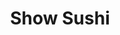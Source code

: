 ---
layout: place
title: Show Sushi
permalink: /california/la-palma/show-sushi.html
stateAbbr: CA
stateName: California
cityName: La Palma
seo:
  type: restaurant
  links: null
place_id: ChIJRcYHEm4s3YAR0KQmkKYQcKQ
photos:
  - name: >-
      places/ChIJRcYHEm4s3YAR0KQmkKYQcKQ/photos/AeeoHcJ1_iDUkyOEODOT3iOk3N-NOmYF5UNDjf4YxxWJipuukHO63FEABx68pI52VSW8sR_-WLqJVzYmdKFDZdyN3n8XrGwOP38fvbLjBjJgf6kPHmuijBSRl8mxeFk7twRiZo3KZZwHYFsgyPF1vbeihhXocuLwO-QlfmHzDkBxZcf52XmyplOXxh9UBjIj8v8knP4dHtueq8svOXqq7auiijqugBmTCwJH3fU3Cj-ToVekMtBZZGLm_H2f8KX0fRT8dlJ9C_b7xQl5QY2GGi9-Rgm1eCD8IGBHnmOEMeoAKK074g
    widthPx: 4032
    heightPx: 3024
    authorAttributions:
      - displayName: Show Sushi
        uri: https://maps.google.com/maps/contrib/109863294268341276940
        photoUri: >-
          https://lh3.googleusercontent.com/a-/ALV-UjUCWchpjGS_WwPYc5vhA-Cx1VOCUM_ByoCxyYnF-QpaclHqrBc=s100-p-k-no-mo
    flagContentUri: >-
      https://www.google.com/local/imagery/report/?cb_client=maps_api_places.places_api&image_key=!1e10!2sAF1QipM_PMop23bQ-fYmxC4B2LXnVcxqDy0tWGmQFlW8&hl=en-US
    googleMapsUri: >-
      https://www.google.com/maps/place//data=!3m4!1e2!3m2!1sAF1QipM_PMop23bQ-fYmxC4B2LXnVcxqDy0tWGmQFlW8!2e10!4m2!3m1!1s0x80dd2c6e1207c645:0xa47010a69026a4d0
  - name: >-
      places/ChIJRcYHEm4s3YAR0KQmkKYQcKQ/photos/AeeoHcKe4Kn0F_hHksn7hYp1g5Ueapf_0on7fCZvkuN-idMboLNcnh6-GQGgAhjFUFdTrVqVKGHAFlEPlGt_ky2tqVOVHuN-kI6qduha80PLwWObd19AFo7RDxVf98K-THgLInpYWfZAIXfsZrLciBJMSVALU5ulfrsM18MzxLTJannK6EUY6nnJOJI151YCHehz0HyuzRWFjMrTo-tnYZhbpV8F52sT230CNjwlq84W31VMJMdYd159xgIAbappe4kiQH78Nl2MbjnI4YCjIohvcAeiK_7CX6T-4IieBCP9n7f38w
    widthPx: 1052
    heightPx: 1870
    authorAttributions:
      - displayName: Show Sushi
        uri: https://maps.google.com/maps/contrib/109863294268341276940
        photoUri: >-
          https://lh3.googleusercontent.com/a-/ALV-UjUCWchpjGS_WwPYc5vhA-Cx1VOCUM_ByoCxyYnF-QpaclHqrBc=s100-p-k-no-mo
    flagContentUri: >-
      https://www.google.com/local/imagery/report/?cb_client=maps_api_places.places_api&image_key=!1e10!2sAF1QipNHjiBMNjqfGPnaq3j3gk8nqcS7yNADDRtf2jY9&hl=en-US
    googleMapsUri: >-
      https://www.google.com/maps/place//data=!3m4!1e2!3m2!1sAF1QipNHjiBMNjqfGPnaq3j3gk8nqcS7yNADDRtf2jY9!2e10!4m2!3m1!1s0x80dd2c6e1207c645:0xa47010a69026a4d0
  - name: >-
      places/ChIJRcYHEm4s3YAR0KQmkKYQcKQ/photos/AeeoHcIL94eJ0YOfrx36Z1aSJRB6I-9FlsKbUvrGsA0bI8CosgLr9WZNfwl77HE9TzFpBLlHmNupjiAcpciRT3dKBX717cGHaGLJLrXwcyRUQBIc2QZpS7KKLSWN1qIGPL41E76-KakeZuV9W7w5BAxi_FZy1qDOiEdhMWH6tRZ8i3_RLDrd1q3gZAr9jwq-Z14-xePdgpsSdEhkTkOHPYi4Jsp2hcrlqgZ0L-_LKk6OxKCMeeJLxBpABVnabjBAJXwZasEQkftEfdSQ_cuhSoMFPQdoNvZMw6nm7DUHlQBAjf4vNQohXmyZBh0k3i27WkigPLAU3Jh7kaU4xj8xNXXQwET0Js1Zc2Vfq5fquHo469vPSWwKFuv2xbSJw0tLD3Y0wN7zT0gaUBeCYqel2s_CL_603gx_cOlwljI-hnaLHAiSbw
    widthPx: 4032
    heightPx: 3024
    authorAttributions:
      - displayName: Phil C
        uri: https://maps.google.com/maps/contrib/109032152868006589685
        photoUri: >-
          https://lh3.googleusercontent.com/a-/ALV-UjXv8kaGxl8_9p9Z8Z6sCGH6mipmjJfnAAK3hDNyXJklFvuDfhaKGA=s100-p-k-no-mo
    flagContentUri: >-
      https://www.google.com/local/imagery/report/?cb_client=maps_api_places.places_api&image_key=!1e10!2sCIHM0ogKEICAgIC7teHfcA&hl=en-US
    googleMapsUri: >-
      https://www.google.com/maps/place//data=!3m4!1e2!3m2!1sCIHM0ogKEICAgIC7teHfcA!2e10!4m2!3m1!1s0x80dd2c6e1207c645:0xa47010a69026a4d0
  - name: >-
      places/ChIJRcYHEm4s3YAR0KQmkKYQcKQ/photos/AeeoHcJCnG0rTbGJ0Qj-QZ9-FsQoV3F6eRImtbDSyMsUvGN4swovw4vWqN03pVx73Gcn6A8yv0oRAGgOqxYQo2XqmGMNh8WOxX3nvo7kLyQ7lvPUTUhTfPoJ7sg9JYxNmglrCjtLUCdi-_zaxlBWEMwjATQ8Ks114SQWHGABvwl85q2-Sr9Gh-UfaXRqzhSBaVSTK5K8V_5ph8MKrhrBoy-Enhm3yXO2pTNj40RTtKp5axspTa11sTS7u5X0rPfFMlDQaGeHDFOPiu1kkwhevjGGfYgf1B9_yWMGU3ZsDQhUegmLCA
    widthPx: 1280
    heightPx: 960
    authorAttributions:
      - displayName: Show Sushi
        uri: https://maps.google.com/maps/contrib/109863294268341276940
        photoUri: >-
          https://lh3.googleusercontent.com/a-/ALV-UjUCWchpjGS_WwPYc5vhA-Cx1VOCUM_ByoCxyYnF-QpaclHqrBc=s100-p-k-no-mo
    flagContentUri: >-
      https://www.google.com/local/imagery/report/?cb_client=maps_api_places.places_api&image_key=!1e10!2sAF1QipNsXblJP94ktvfkUIEuOgcyRPau3-6luYF4hwa2&hl=en-US
    googleMapsUri: >-
      https://www.google.com/maps/place//data=!3m4!1e2!3m2!1sAF1QipNsXblJP94ktvfkUIEuOgcyRPau3-6luYF4hwa2!2e10!4m2!3m1!1s0x80dd2c6e1207c645:0xa47010a69026a4d0
  - name: >-
      places/ChIJRcYHEm4s3YAR0KQmkKYQcKQ/photos/AeeoHcK1x43eItvThkTI31BCMlFJXPfuphHXKtbqd36PiaEASQQZjUYq65o-UJKvM4EDzNAlivlGFsJelNI9Ke55xJ1PxGBc5ofDd59y9eiFDPDF1i3HTAlAv8L39wt_4nuKRjulOZeu8OLJUSsbPTDJRHKt1i9WhBuVpPMxqG-aUW2hIttFQmL2JpoVwXvtB1ya3lDYO58_snXQNI_fl5J5k2l4aVEKPtZ4fpBqmKIfxDeqh0bAaQe_cXl3MK_CJZuxg02noId1dfDfCxAemcsMUQsNDMDWt8U1ThuCvwNzCejw51cMIfPyd2SKvyXWj1R0RQdbKwIzX5zGCkXVJhiT3Gu67lnf1CBB8sYzN4x_vSXXuoT9mBwNjpqpvxivR4K1Hjl_xpBEXQkQdowUCeQ61uQCxevj5NyAkGpAc0F4VvtgFA
    widthPx: 4032
    heightPx: 2268
    authorAttributions:
      - displayName: Tristan Biley
        uri: https://maps.google.com/maps/contrib/103575921973897502334
        photoUri: >-
          https://lh3.googleusercontent.com/a-/ALV-UjW9cv-MJHBJSJ_Cvx180hiUvOOSyUIIf4MjCa5e1X8pQ4ah9Vyxmw=s100-p-k-no-mo
    flagContentUri: >-
      https://www.google.com/local/imagery/report/?cb_client=maps_api_places.places_api&image_key=!1e10!2sCIHM0ogKEICAgICpjYyICg&hl=en-US
    googleMapsUri: >-
      https://www.google.com/maps/place//data=!3m4!1e2!3m2!1sCIHM0ogKEICAgICpjYyICg!2e10!4m2!3m1!1s0x80dd2c6e1207c645:0xa47010a69026a4d0
  - name: >-
      places/ChIJRcYHEm4s3YAR0KQmkKYQcKQ/photos/AeeoHcIoHvWYbPpWK8-luRzZxcEKuKve2tpDsFxLqWsLEfkU0JWFLfCkQX9SIILBEVYrcz2PxwfS2q19wLHDCQLVZLxZ7yLNyQN0D-V-ljW-7e7AXxjHfxQ-bivlNZQGsFXkAdL_Vc9rI_OHbtMEnX8ylinkqew0xy4iKoAyIL7zzIVU1uBQBALwxnxCWFzZRSAX7Nh4Z5lyBXa_QLQl6xh438BpOAZkBwH5MZnsFsHqoaK_WV19PR3JSp5MiA8wRBS99LTTmolNgCJaFCnqLEo1JJY2xvh9H5q-wRJK3rBTi90_C5qW_7n1x6cOAzgbLc6hsG-9_d5pZbakLz8Q90D4QF_UY69sZADF_qwvzRbxbpHbpcdWLQ7621XPd3V0KMLAHBj7qlRtxYQtdCx3USFHFB4BEfIN-S4hCwG3jvnMA9o
    widthPx: 4800
    heightPx: 2701
    authorAttributions:
      - displayName: Jesse Gonzalez
        uri: https://maps.google.com/maps/contrib/118141629089142232341
        photoUri: >-
          https://lh3.googleusercontent.com/a-/ALV-UjXi-cLcD-urdoS8GOUmJiim4jcsZV17D06lyBeuqBLzJcwZTDcQOg=s100-p-k-no-mo
    flagContentUri: >-
      https://www.google.com/local/imagery/report/?cb_client=maps_api_places.places_api&image_key=!1e10!2sCIHM0ogKEICAgID7xu_4LA&hl=en-US
    googleMapsUri: >-
      https://www.google.com/maps/place//data=!3m4!1e2!3m2!1sCIHM0ogKEICAgID7xu_4LA!2e10!4m2!3m1!1s0x80dd2c6e1207c645:0xa47010a69026a4d0
  - name: >-
      places/ChIJRcYHEm4s3YAR0KQmkKYQcKQ/photos/AeeoHcLkvvAXKYkYs_EW5epSFJEVzesU_mTCr13aNsB185QbfZmjVaBXFKoaYFhqTJoVapgtHRyBIXdDZb8VVqPaCMLoMoqk-fC2AJ0polqezO1SL_xr1fEd5io4hgmUf9A4N8utOsCKkvLza3M5byuI_oPtEy7TtUw1rFxhjwdLTD3gt-0R6vV7hKigdK8NmheH3PiHrV_CnnE1LBWMBIMXTo5bdyh5nEeuxDgUaK5PfPm8-ZczF6LwQ-xVJc2p88flRJvh7O2aDuIBUudnLmwq2lON8fH-ET8k59_iTx6FGNzrnKlqKGugx5NtykLlehieKGnS69AdFZfKiC_WoUz04-MkpZJkvBuEoJjc7W6dFRhWwhJgr76D48hz87qlAhVhKkooRmuywUAB-wzPGutWDQvIy_Zu2NVsFdRZGmxfEr8
    widthPx: 2250
    heightPx: 3000
    authorAttributions:
      - displayName: Phil C
        uri: https://maps.google.com/maps/contrib/109032152868006589685
        photoUri: >-
          https://lh3.googleusercontent.com/a-/ALV-UjXv8kaGxl8_9p9Z8Z6sCGH6mipmjJfnAAK3hDNyXJklFvuDfhaKGA=s100-p-k-no-mo
    flagContentUri: >-
      https://www.google.com/local/imagery/report/?cb_client=maps_api_places.places_api&image_key=!1e10!2sCIHM0ogKEICAgIC7teHfCA&hl=en-US
    googleMapsUri: >-
      https://www.google.com/maps/place//data=!3m4!1e2!3m2!1sCIHM0ogKEICAgIC7teHfCA!2e10!4m2!3m1!1s0x80dd2c6e1207c645:0xa47010a69026a4d0
  - name: >-
      places/ChIJRcYHEm4s3YAR0KQmkKYQcKQ/photos/AeeoHcLhbSmcKfsB71MXp5o9WObiYDusx9MUas9ELASVik7C1t-lesu2DMHPrzdTYqA7xHaHjVZvN9-QR-SE-Qsb-3qxcuz2fVbtKZnZosRwYpeMelJ2C9Hbu0VvxAsyc6vTI5dED_10k95qCxgciL_tNe6dIM5EwBTIM2csP9Aso-nektsEATMk1DnbKZcQI0ESeTNrdnhyRcerqiRDj_txXH6xKa69uV5pDRLFksMZ3gbbDitJk4cf4xs3TFdiEAwnuIbNBQI5jHQWP7r1Afgy0hNLIOjIacBTzf9Ia0Bye82jAw
    widthPx: 4032
    heightPx: 3024
    authorAttributions:
      - displayName: Show Sushi
        uri: https://maps.google.com/maps/contrib/109863294268341276940
        photoUri: >-
          https://lh3.googleusercontent.com/a-/ALV-UjUCWchpjGS_WwPYc5vhA-Cx1VOCUM_ByoCxyYnF-QpaclHqrBc=s100-p-k-no-mo
    flagContentUri: >-
      https://www.google.com/local/imagery/report/?cb_client=maps_api_places.places_api&image_key=!1e10!2sAF1QipNimx6gPFGkdhh9eTw7YwlC95rpibdSHlzsd-2g&hl=en-US
    googleMapsUri: >-
      https://www.google.com/maps/place//data=!3m4!1e2!3m2!1sAF1QipNimx6gPFGkdhh9eTw7YwlC95rpibdSHlzsd-2g!2e10!4m2!3m1!1s0x80dd2c6e1207c645:0xa47010a69026a4d0
  - name: >-
      places/ChIJRcYHEm4s3YAR0KQmkKYQcKQ/photos/AeeoHcLTYs2BJ8HPkaD0dct0I2VESqqDB6KNysTuwIfILfM6_A5YiVGcx-z2bvrc1drkyR0NcdGfIXuts_pXSUHKPRN6Vt1BfhMuLhgyR09eIDziSLTfypfUgLA31ENl7lUs417c_KHDWIfvPXN2m9EJO7AVSfDuWq8CCNXi6Y5D1Z0h6w6ZuEFFO9UQXdPxDnDmk3OOxRxma6ydEQRFWzhKYHsNXB-7aWy7VJnL5OlmIrcH5psVQau_i24lsYHtsBx0LAEk3i6znBnsCs_KzlbtlEZAv9BJWr7uBycA7UmGZdk51A
    widthPx: 4032
    heightPx: 3024
    authorAttributions:
      - displayName: Show Sushi
        uri: https://maps.google.com/maps/contrib/109863294268341276940
        photoUri: >-
          https://lh3.googleusercontent.com/a-/ALV-UjUCWchpjGS_WwPYc5vhA-Cx1VOCUM_ByoCxyYnF-QpaclHqrBc=s100-p-k-no-mo
    flagContentUri: >-
      https://www.google.com/local/imagery/report/?cb_client=maps_api_places.places_api&image_key=!1e10!2sAF1QipPg_8aolFHyzp-kGBI_ROr2hVmDb2h2fKcvSQzM&hl=en-US
    googleMapsUri: >-
      https://www.google.com/maps/place//data=!3m4!1e2!3m2!1sAF1QipPg_8aolFHyzp-kGBI_ROr2hVmDb2h2fKcvSQzM!2e10!4m2!3m1!1s0x80dd2c6e1207c645:0xa47010a69026a4d0
  - name: >-
      places/ChIJRcYHEm4s3YAR0KQmkKYQcKQ/photos/AeeoHcKAA_y62NSY1PoNynyA4hbkc_hLx399fYooiZZJ_w7wpYignH_iK45Cq28ThLfHRn1tRjo9iK4W3xyqs_8sg8sTOJRBEFdtbwi1q9yDU0Z9eQfOdDzhirocvMfhavT2m0zkSPwxqCk6_gs4NHTz0EqsbPQgWs2lC8g_lLkSYs7Pi6K6RfhtuHgyLMZNq8El47fV8MUJCoQhWuWY5XgjC-5CJMgoJEuibq32iq9nNBgg9kwxYGh560rjm05-5lu8ZPK_xF0MGo4wRw3gJ1NdspvdypPFStiSnckaZgc6FoNG00rIedkfSLlp7A6bud2b04se7UvDS3KDoj7dz92s2lNR3GuoskA6guwNAYgfgsJxeUBIo6d5lWxSeSOnm58WDaqW3f0kRMAm_OQLPZJZtHHqe_VLz_qU84TeL0tLGx4PssTL
    widthPx: 2400
    heightPx: 2400
    authorAttributions:
      - displayName: Phil C
        uri: https://maps.google.com/maps/contrib/109032152868006589685
        photoUri: >-
          https://lh3.googleusercontent.com/a-/ALV-UjXv8kaGxl8_9p9Z8Z6sCGH6mipmjJfnAAK3hDNyXJklFvuDfhaKGA=s100-p-k-no-mo
    flagContentUri: >-
      https://www.google.com/local/imagery/report/?cb_client=maps_api_places.places_api&image_key=!1e10!2sCIHM0ogKEICAgIC7teHf0AE&hl=en-US
    googleMapsUri: >-
      https://www.google.com/maps/place//data=!3m4!1e2!3m2!1sCIHM0ogKEICAgIC7teHf0AE!2e10!4m2!3m1!1s0x80dd2c6e1207c645:0xa47010a69026a4d0
address: 50 Centerpointe Dr, La Palma, CA 90623, USA
street: 50 Centerpointe Dr
city: La Palma
state: CA
zip: '90623'
country: USA
neighborhood: null
latitude: '33.859481'
longitude: '-118.031458'
accessibility_options:
  wheelchairAccessibleParking: true
  wheelchairAccessibleEntrance: true
  wheelchairAccessibleRestroom: true
  wheelchairAccessibleSeating: true
business_status: OPERATIONAL
name: Show Sushi
google_maps_links:
  directionsUri: >-
    https://www.google.com/maps/dir//''/data=!4m7!4m6!1m1!4e2!1m2!1m1!1s0x80dd2c6e1207c645:0xa47010a69026a4d0!3e0
  placeUri: https://maps.google.com/?cid=11848988927180842192
  writeAReviewUri: >-
    https://www.google.com/maps/place//data=!4m3!3m2!1s0x80dd2c6e1207c645:0xa47010a69026a4d0!12e1
  reviewsUri: >-
    https://www.google.com/maps/place//data=!4m4!3m3!1s0x80dd2c6e1207c645:0xa47010a69026a4d0!9m1!1b1
  photosUri: >-
    https://www.google.com/maps/place//data=!4m3!3m2!1s0x80dd2c6e1207c645:0xa47010a69026a4d0!10e5
primary_type: Sushi Restaurant
opening_hours:
  regular: null
  current: null
secondary_opening_hours:
  regular:
    weekdayDescriptions: null
    type: null
  current:
    weekdayDescriptions: null
    type: null
phone: null
price_level: null
price_range: null
rating: null
rating_count: 0
website: null
description: >-
  Discover Show Sushi in La Palma, California$$$Show Sushi in La Palma,
  California, stands out as a laid-back destination for sushi enthusiasts
  seeking fresh, flavorful options in a welcoming setting. This spot offers an
  appealing all-you-can-eat menu that pairs perfectly with a selection of
  beverages like beer, wine, and sake, making it ideal for casual gatherings or
  solo diners exploring local Japanese cuisine. The restaurant emphasizes
  accessibility with features such as wheelchair-friendly parking and seating,
  ensuring everyone can enjoy the experience comfortably. Its clean and spacious
  interior, highlighted through various photos, adds to the inviting atmosphere
  for those searching for reliable sushi places nearby. Whether you're in the
  mood for a quick bite or a relaxed meal, Show Sushi delivers on quality and
  variety that keeps patrons coming back for more.
generative_summary: >-
  Discover Show Sushi in La Palma, California$$$Show Sushi in La Palma,
  California, stands out as a laid-back destination for sushi enthusiasts
  seeking fresh, flavorful options in a welcoming setting. This spot offers an
  appealing all-you-can-eat menu that pairs perfectly with a selection of
  beverages like beer, wine, and sake, making it ideal for casual gatherings or
  solo diners exploring local Japanese cuisine. The restaurant emphasizes
  accessibility with features such as wheelchair-friendly parking and seating,
  ensuring everyone can enjoy the experience comfortably. Its clean and spacious
  interior, highlighted through various photos, adds to the inviting atmosphere
  for those searching for reliable sushi places nearby. Whether you're in the
  mood for a quick bite or a relaxed meal, Show Sushi delivers on quality and
  variety that keeps patrons coming back for more.
generative_disclosure: Summarized by AI using the Grok-3-Mini model.
reviews: null
review_summary: >-
  What Guests Are Saying About the Experience$$$Visitors to this sushi spot
  often praise the fresh and tasty rolls, like creative options similar to
  summer and tiger varieties, which make for a satisfying meal when craving
  top-rated sushi nearby. Many highlight the appetizers, such as spicy edamame
  and garlic-infused scallops, as flavorful starters that complement the main
  dishes with generous portions. The dining area is frequently described as
  clean and roomy, providing a comfortable environment for enjoying meals with
  friends or family. Service stands out as attentive and efficient, helping to
  create a positive vibe overall. While opinions vary, the general feedback
  leans toward it being a solid choice for anyone looking for honest, enjoyable
  Japanese fare in a casual setting.
review_disclosure: Summarized by AI using the Grok-3-Mini model.
parking_options: null
payment_options: null
allow_dogs: null
curbside_pickup: null
delivery: null
dine_in: null
good_for_children: null
good_for_groups: null
good_for_sports: null
live_music: null
menu_for_children: null
outdoor_seating: null
reservable: null
restroom: null
serves_beer: null
serves_breakfast: null
serves_brunch: null
serves_cocktails: null
serves_coffee: null
serves_dinner: null
serves_dessert: null
serves_lunch: null
serves_vegetarian_food: null
serves_wine: null
takeout: null
update_category: pro
places_description: null

---